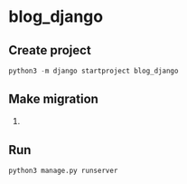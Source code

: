 # blog_django

## Create project
```python
python3 -m django startproject blog_django
```

## Make migration
1. ```python 
    
    ```

## Run
```python
python3 manage.py runserver
```